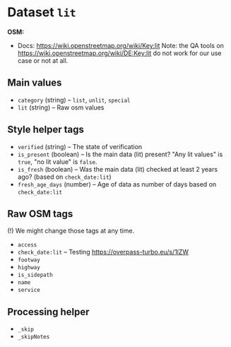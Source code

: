 # Dataset `lit`

**OSM:**

- Docs: https://wiki.openstreetmap.org/wiki/Key:lit
  Note: the QA tools on https://wiki.openstreetmap.org/wiki/DE:Key:lit do not work for our use case or not at all.

## Main values

- `category` (string) – `list`, `unlit`, `special`
- `lit` (string) – Raw osm values

## Style helper tags

- `verified` (string) – The state of verification
- `is_present` (boolean) – Is the main data (lit) present? "Any lit values" is `true`, "no lit value" is `false`.
- `is_fresh` (boolean) – Was the main data (lit) checked at least 2 years ago? (based on `check_date:lit`)
- `fresh_age_days` (number) – Age of data as number of days based on `check_date:lit`

## Raw OSM tags

(!) We might change those tags at any time.

- `access`
- `check_date:lit` – Testing https://overpass-turbo.eu/s/1lZW
- `footway`
- `highway`
- `is_sidepath`
- `name`
- `service`

## Processing helper

- `_skip`
- `_skipNotes`
